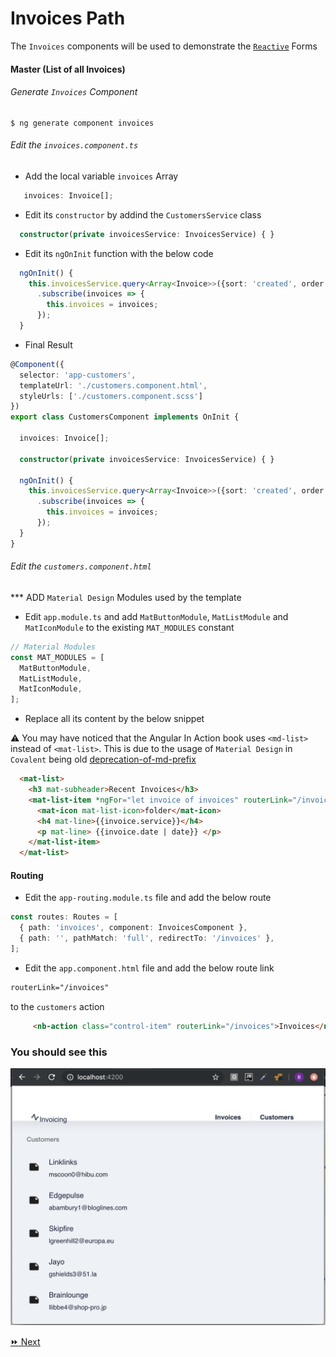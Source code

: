# Invoices Path

The `Invoices` components will be used to demonstrate the [`Reactive`](https://angular.io/guide/forms) Forms 

#### Master (List of all Invoices)

###### Generate `Invoices` Component

```
$ ng generate component invoices
```

###### Edit the `invoices.component.ts`

* Add the local variable `invoices` Array

```typescript
   invoices: Invoice[];
```

* Edit its `constructor` by addind the `CustomersService` class

```typescript
  constructor(private invoicesService: InvoicesService) { }
```

* Edit its `ngOnInit` function with the below code

```typescript
  ngOnInit() {
    this.invoicesService.query<Array<Invoice>>({sort: 'created', order: 'desc'})
      .subscribe(invoices => {
        this.invoices = invoices;
      });
  }
```

* Final Result

```typescript
@Component({
  selector: 'app-customers',
  templateUrl: './customers.component.html',
  styleUrls: ['./customers.component.scss']
})
export class CustomersComponent implements OnInit {

  invoices: Invoice[];

  constructor(private invoicesService: InvoicesService) { }

  ngOnInit() {
    this.invoicesService.query<Array<Invoice>>({sort: 'created', order: 'desc'})
      .subscribe(invoices => {
        this.invoices = invoices;
      });
  }
}
```

###### Edit the `customers.component.html`

*** ADD `Material Design` Modules used by the template

* Edit `app.module.ts` and add `MatButtonModule`, `MatListModule` and `MatIconModule` to the existing `MAT_MODULES` constant

```typescript
// Material Modules
const MAT_MODULES = [
  MatButtonModule,
  MatListModule,
  MatIconModule,
];
```


* Replace all its content by the below snippet

:warning: You may have noticed that the Angular In Action book uses `<md-list>` instead of `<mat-list>`. 
          This is due to the usage of `Material Design` in `Covalent` being old
          [deprecation-of-md-prefix](https://github.com/angular/components/blob/master/CHANGELOG.md#deprecation-of-md-prefix)

```html
  <mat-list>
    <h3 mat-subheader>Recent Invoices</h3>
    <mat-list-item *ngFor="let invoice of invoices" routerLink="/invoices/{{invoice.id}}">
      <mat-icon mat-list-icon>folder</mat-icon>
      <h4 mat-line>{{invoice.service}}</h4>
      <p mat-line> {{invoice.date | date}} </p>
    </mat-list-item>
  </mat-list>   
```


#### Routing

* Edit the `app-routing.module.ts` file and add the below route

```typescript
const routes: Routes = [
  { path: 'invoices', component: InvoicesComponent },
  { path: '', pathMatch: 'full', redirectTo: '/invoices' },
];
```

* Edit the `app.component.html` file and add the below route link

```html
routerLink="/invoices"
```

to the `customers` action

```html
     <nb-action class="control-item" routerLink="/invoices">Invoices</nb-action>
```


### You should see this

![image](../images/customers.png)

[:fast_forward: Next ](invoice.md)
